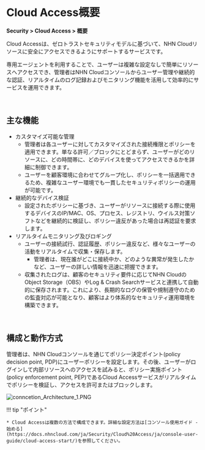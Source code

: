 # Cloud Access概要

**Security > Cloud Access > 概要**

Cloud Accessは、ゼロトラストセキュリティモデルに基づいて、NHN Cloudリソースに安全にアクセスできるようにサポートするサービスです。

専用エージェントを利用することで、ユーザーは複雑な設定なしで簡単にリソースへアクセスでき、管理者はNHN Cloudコンソールからユーザー管理や継続的な認証、リアルタイムのログ記録およびモニタリング機能を活用して効率的にサービスを運用できます。

<br>

## 主な機能

* カスタマイズ可能な管理
    * 管理者は各ユーザーに対してカスタマイズされた接続権限とポリシーを適用できます。単なる許可／ブロックにとどまらず、ユーザーがどのリソースに、どの時間帯に、どのデバイスを使ってアクセスできるかを詳細に制御できます。
    * ユーザーを顧客環境に合わせてグループ化し、ポリシーを一括適用できるため、複雑なユーザー環境でも一貫したセキュリティポリシーの運用が可能です。
* 継続的なデバイス検証
    * 設定されたポリシーに基づき、ユーザーがリソースに接続する際に使用するデバイスのIP/MAC、OS、プロセス、レジストリ、ウイルス対策ソフトなどを継続的に検証し、ポリシー違反があった場合は再認証を要求します。
* リアルタイムモニタリング及びロギング
    * ユーザーの接続試行、認証履歴、ポリシー違反など、様々なユーザーの活動をリアルタイムで収集・保存します。
        * 管理者は、現在誰がどこに接続中か、どのような異常が発生したかなど、ユーザーの詳しい情報を迅速に把握できます。
    * 収集されたログは、顧客のセキュリティ要件に応じてNHN CloudのObject Storage（OBS）やLog & Crash Searchサービスと連携して自動的に保存されます。これにより、長期的なログの保管や規制遵守のための監査対応が可能となり、顧客はより体系的なセキュリティ運用環境を構築できます。

<br>

## 構成と動作方式

管理者は、NHN Cloudコンソールを通じてポリシー決定ポイント(policy decision point, PDP)にユーザーポリシーを設定します。その後、ユーザーがログインして内部リソースへのアクセスを試みると、ポリシー実施ポイント(policy enforcement point, PEP)であるCloud Accessサービスがリアルタイムでポリシーを検証し、アクセスを許可またはブロックします。

![conncetion_Architecture_1.PNG](https://kr1-api-object-storage.nhncloudservice.com/v1/AUTH_2acdfabf4efe4efc8a04c00b348110c9/cdn_origin/prod_cloud_access/2025.06.24/2025.07/architecture_3.png)

!!! tip "ポイント"

    * Cloud Accessは複数の方法で構成できます。詳細な設定方法は[コンソール使用ガイド - 始める](https://docs.nhncloud.com/ja/Security/Cloud%20Access/ja/console-user-guide/cloud-access-start/)を参照してください。
